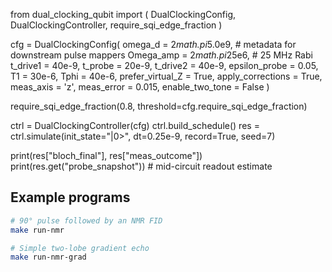 from dual_clocking_qubit import (
    DualClockingConfig, DualClockingController, require_sqi_edge_fraction
)

cfg = DualClockingConfig(
    omega_d = 2*math.pi*5.0e9,   # metadata for downstream pulse mappers
    Omega_amp = 2*math.pi*25e6,  # 25 MHz Rabi
    t_drive1 = 40e-9, t_probe = 20e-9, t_drive2 = 40e-9,
    epsilon_probe = 0.05, T1 = 30e-6, Tphi = 40e-6,
    prefer_virtual_Z = True, apply_corrections = True,
    meas_axis = 'z', meas_error = 0.015, enable_two_tone = False
)

require_sqi_edge_fraction(0.8, threshold=cfg.require_sqi_edge_fraction)

ctrl = DualClockingController(cfg)
ctrl.build_schedule()
res = ctrl.simulate(init_state="|0>", dt=0.25e-9, record=True, seed=7)

print(res["bloch_final"], res["meas_outcome"])
print(res.get("probe_snapshot"))  # mid-circuit readout estimate

## Example programs

```bash
# 90° pulse followed by an NMR FID
make run-nmr

# Simple two-lobe gradient echo
make run-nmr-grad
```

